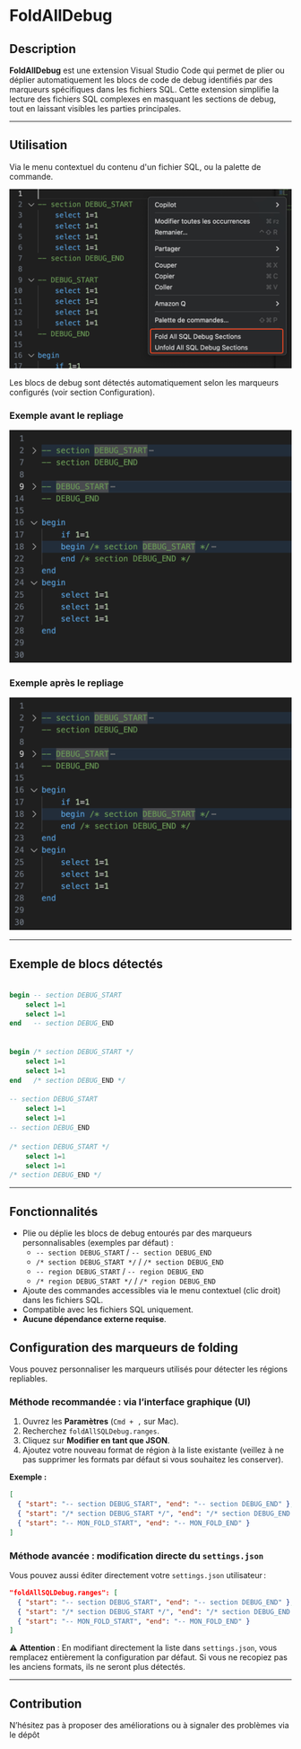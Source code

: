 # FoldAllDebug

## Description

**FoldAllDebug** est une extension Visual Studio Code qui permet de plier ou déplier automatiquement les blocs de code de debug identifiés par des marqueurs spécifiques dans les fichiers SQL. Cette extension simplifie la lecture des fichiers SQL complexes en masquant les sections de debug, tout en laissant visibles les parties principales.

---

## Utilisation
Via le menu contextuel du contenu d'un fichier SQL, ou la palette de commande.

![Menu contextuel ajouté](docs/screenshots/context-menu.png)

Les blocs de debug sont détectés automatiquement selon les marqueurs configurés (voir section Configuration).

### Exemple avant le repliage
![Avant le repliage](docs/screenshots/code-folded.png)

### Exemple après le repliage
![Résultat du repliage](docs/screenshots/code-folded.png)

---

## Exemple de blocs détectés

```sql

begin -- section DEBUG_START
    select 1=1
    select 1=1
end   -- section DEBUG_END


begin /* section DEBUG_START */
    select 1=1
    select 1=1
end   /* section DEBUG_END */

-- section DEBUG_START
    select 1=1
    select 1=1
-- section DEBUG_END

/* section DEBUG_START */
    select 1=1
    select 1=1
/* section DEBUG_END */
```

---

## Fonctionnalités

- Plie ou déplie les blocs de debug entourés par des marqueurs personnalisables (exemples par défaut) :
  - `-- section DEBUG_START` / `-- section DEBUG_END`
  - `/* section DEBUG_START */` / `/* section DEBUG_END`
   - `-- region DEBUG_START` / `-- region DEBUG_END`
  - `/* region DEBUG_START */` / `/* region DEBUG_END`
- Ajoute des commandes accessibles via le menu contextuel (clic droit) dans les fichiers SQL.
- Compatible avec les fichiers SQL uniquement.
- **Aucune dépendance externe requise**.

## Configuration des marqueurs de folding

Vous pouvez personnaliser les marqueurs utilisés pour détecter les régions repliables.

### Méthode recommandée : via l’interface graphique (UI)

1. Ouvrez les **Paramètres** (`Cmd + ,` sur Mac).
2. Recherchez `foldAllSQLDebug.ranges`.
3. Cliquez sur **Modifier en tant que JSON**.
4. Ajoutez votre nouveau format de région à la liste existante (veillez à ne pas supprimer les formats par défaut si vous souhaitez les conserver).

**Exemple :**
```json
[
  { "start": "-- section DEBUG_START", "end": "-- section DEBUG_END" },
  { "start": "/* section DEBUG_START */", "end": "/* section DEBUG_END */" },
  { "start": "-- MON_FOLD_START", "end": "-- MON_FOLD_END" }
]
```

### Méthode avancée : modification directe du `settings.json`

Vous pouvez aussi éditer directement votre `settings.json` utilisateur :

```json
"foldAllSQLDebug.ranges": [
  { "start": "-- section DEBUG_START", "end": "-- section DEBUG_END" },
  { "start": "/* section DEBUG_START */", "end": "/* section DEBUG_END */" },
  { "start": "-- MON_FOLD_START", "end": "-- MON_FOLD_END" }
]
```

⚠️ **Attention** : En modifiant directement la liste dans `settings.json`, vous remplacez entièrement la configuration par défaut. Si vous ne recopiez pas les anciens formats, ils ne seront plus détectés.

---

## Contribution

N’hésitez pas à proposer des améliorations ou à signaler des problèmes via le dépôt